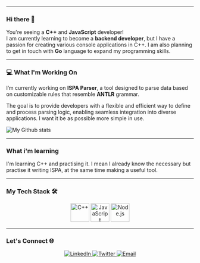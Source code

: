 <!--
 ## Hi there 👋
<div align="center">
    <h1>
        <a href="https://git.io/typing-svg"><img src="https://readme-typing-svg.herokuapp.com?font=Jetbrains+mono&pause=1000&width=435&lines=You're+welcome" alt="Hi there. Welcome to my github"/></a>
    </h1>
</div>
 -->
---
### Hi there 👋
You're seeing a **C++** and **JavaScript** developer!  
I am currently learning to become a **backend developer**, but I have a passion for creating various console applications in C++. I am also planning to get in touch with **Go** language to expand my programming skills.

---
<!--
<div align="center">
    <img src="https://static.vecteezy.com/system/resources/previews/010/871/811/original/3d-a-man-is-working-at-home-using-a-laptop-png.png" alt="Working Illustration" width="150" />
</div>
 -->
### 💻 What I'm Working On  
I’m currently working on **ISPA Parser**, a tool designed to parse data based on customizable rules that resemble **ANTLR** grammar.  

The goal is to provide developers with a flexible and efficient way to define and process parsing logic, enabling seamless integration into diverse applications. I want it be as possible more simple in use.

![My Github stats](https://github-readme-stats.vercel.app/api?username=Sinfolke&show_icons=true&hide_title=true&count_private=true&hide=prs&theme=radical)

---
### What i'm learning
I'm learning C++ and practising it. I mean I already know the necessary but practise it writing ISPA, at the same time making a useful tool.

---

### My Tech Stack 🛠️
<div align="center">
  <img src="https://cdn.jsdelivr.net/gh/devicons/devicon/icons/cplusplus/cplusplus-original.svg" alt="C++" width="50" height="50" />
  <img src="https://cdn.jsdelivr.net/gh/devicons/devicon/icons/javascript/javascript-original.svg" alt="JavaScript" width="50" height="50" />
  <img src="https://cdn.jsdelivr.net/gh/devicons/devicon/icons/nodejs/nodejs-original.svg" alt="Node.js" width="50" height="50" />
</div>

---

### Let's Connect 🌐
<div align="center">
  <a href="https://linkedin.com/in/your-profile" target="_blank">
    <img src="https://img.shields.io/badge/LinkedIn-0077B5?style=for-the-badge&logo=linkedin&logoColor=white" alt="LinkedIn" />
  </a>
  <a href="https://twitter.com/your-handle" target="_blank">
    <img src="https://img.shields.io/badge/Twitter-1DA1F2?style=for-the-badge&logo=twitter&logoColor=white" alt="Twitter" />
  </a>
  <a href="mailto:your-email@example.com" target="_blank">
    <img src="https://img.shields.io/badge/Email-D14836?style=for-the-badge&logo=gmail&logoColor=white" alt="Email" />
  </a>
</div>

<!--

- 🔭 I’m currently working on ...
- 🌱 I’m currently learning ...
- 👯 I’m looking to collaborate on ...
- 🤔 I’m looking for help with ...
- 💬 Ask me about ...
- 📫 How to reach me: ...
- 😄 Pronouns: ...
- ⚡ Fun fact: ...
-->
